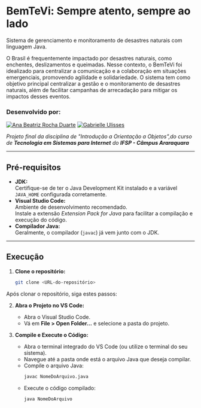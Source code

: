 # BemTeVi: Sempre atento, sempre ao lado

Sistema de gerenciamento e monitoramento de desastres naturais com linguagem Java.

O Brasil é frequentemente impactado por desastres naturais, como enchentes, deslizamentos e queimadas. Nesse contexto, o BemTeVi foi idealizado para centralizar a comunicação e a colaboração em situações emergenciais, promovendo agilidade e solidariedade. O sistema tem como objetivo principal centralizar a gestão e o monitoramento de desastres naturais, além de facilitar campanhas de arrecadação para mitigar os impactos desses eventos.

### Desenvolvido por: 
[![Ana Beatriz Rocha Duarte](https://github.com/AnaDuarte1.png?size=50)](https://github.com/AnaDuarte1) [![Gabrielle Ulisses](https://github.com/gabi-ulisses.png?size=50)](https://github.com/gabi-ulisses) 

*Projeto final da disciplina de "Introdução a Orientação a Objetos",do curso de **Tecnologia em Sistemas para Internet** do **IFSP - Câmpus Araraquara***

---
 ## Pré-requisitos

- **JDK:**  
  Certifique-se de ter o Java Development Kit instalado e a variável `JAVA_HOME` configurada corretamente.
- **Visual Studio Code:**  
  Ambiente de desenvolvimento recomendado.  
  Instale a extensão _Extension Pack for Java_ para facilitar a compilação e execução do código.
- **Compilador Java:**  
  Geralmente, o compilador (`javac`) já vem junto com o JDK.

---
## Execução

1. **Clone o repositório:**

   ```bash
   git clone <URL-do-repositório>

Após clonar o repositório, siga estes passos:

2. **Abra o Projeto no VS Code:**

   - Abra o Visual Studio Code.
   - Vá em **File > Open Folder...** e selecione a pasta do projeto.

3. **Compile e Execute o Código:**

   - Abra o terminal integrado do VS Code (ou utilize o terminal do seu sistema).
   - Navegue até a pasta onde está o arquivo Java que deseja compilar.
   - Compile o arquivo Java:
     ```bash
     javac NomeDoArquivo.java
     ```
   - Execute o código compilado:
     ```bash
     java NomeDoArquivo
     ```

